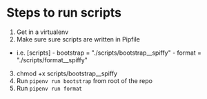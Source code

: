 # Steps to run scripts
1. Get in a virtualenv
2. Make sure sure scripts are written in Pipfile
  - i.e. [scripts]
          - bootstrap = "./scripts/bootstrap__spiffy"
          - format = "./scripts/format__spiffy"
3. chmod +x scripts/bootstrap__spiffy
4. Run `pipenv run bootstrap` from root of the repo
5. Run `pipenv run format` 
